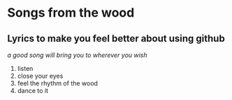 # Songs from the wood

## Lyrics to make you feel better about using github
*a good song will bring you to wherever you wish*

1. listen
1. close your eyes
1. feel the rhythm of the wood
1. dance to it
